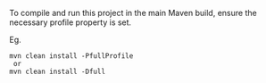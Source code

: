 To compile and run this project in the main Maven build, ensure the necessary profile property is set.

Eg.
```
mvn clean install -PfullProfile
 or
mvn clean install -Dfull
```